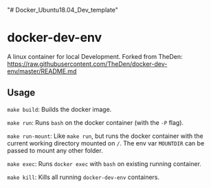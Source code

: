"# Docker_Ubuntu18.04_Dev_template" 
# docker-dev-env

A linux container for local Development.  Forked from TheDen:
https://raw.githubusercontent.com/TheDen/docker-dev-env/master/README.md

## Usage

`make build`: Builds the docker image.

`make run`: Runs `bash` on the docker container (with the `-P` flag).

`make run-mount`: Like `make run`, but runs the docker container with the current working directory mounted on `/`. The env var `MOUNTDIR` can be passed to mount any other folder.

`make exec`: Runs `docker exec` with `bash` on existing running container.

`make kill`: Kills all running `docker-dev-env` containers.